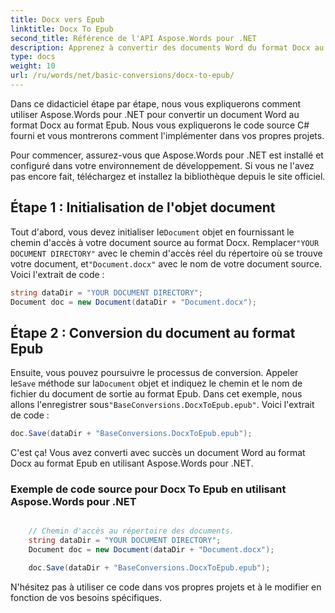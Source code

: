```yaml
---
title: Docx vers Epub
linktitle: Docx To Epub
second_title: Référence de l'API Aspose.Words pour .NET
description: Apprenez à convertir des documents Word du format Docx au format Epub en utilisant Aspose.Words pour .NET. Tutoriel étape par étape avec un exemple de code source.
type: docs
weight: 10
url: /ru/words/net/basic-conversions/docx-to-epub/
---
```


Dans ce didacticiel étape par étape, nous vous expliquerons comment utiliser Aspose.Words pour .NET pour convertir un document Word au format Docx au format Epub. Nous vous expliquerons le code source C# fourni et vous montrerons comment l'implémenter dans vos propres projets.

Pour commencer, assurez-vous que Aspose.Words pour .NET est installé et configuré dans votre environnement de développement. Si vous ne l'avez pas encore fait, téléchargez et installez la bibliothèque depuis le site officiel.

## Étape 1 : Initialisation de l'objet document

 Tout d'abord, vous devez initialiser le`Document` objet en fournissant le chemin d'accès à votre document source au format Docx. Remplacer`"YOUR DOCUMENT DIRECTORY"` avec le chemin d'accès réel du répertoire où se trouve votre document, et`"Document.docx"` avec le nom de votre document source. Voici l'extrait de code :

```csharp
string dataDir = "YOUR DOCUMENT DIRECTORY";
Document doc = new Document(dataDir + "Document.docx");
```

## Étape 2 : Conversion du document au format Epub

 Ensuite, vous pouvez poursuivre le processus de conversion. Appeler le`Save` méthode sur la`Document` objet et indiquez le chemin et le nom de fichier du document de sortie au format Epub. Dans cet exemple, nous allons l'enregistrer sous`"BaseConversions.DocxToEpub.epub"`. Voici l'extrait de code :

```csharp
doc.Save(dataDir + "BaseConversions.DocxToEpub.epub");
```

C'est ça! Vous avez converti avec succès un document Word au format Docx au format Epub en utilisant Aspose.Words pour .NET.

### Exemple de code source pour Docx To Epub en utilisant Aspose.Words pour .NET

```csharp

	// Chemin d'accès au répertoire des documents.
	string dataDir = "YOUR DOCUMENT DIRECTORY";
	Document doc = new Document(dataDir + "Document.docx");

	doc.Save(dataDir + "BaseConversions.DocxToEpub.epub");

```

N'hésitez pas à utiliser ce code dans vos propres projets et à le modifier en fonction de vos besoins spécifiques.